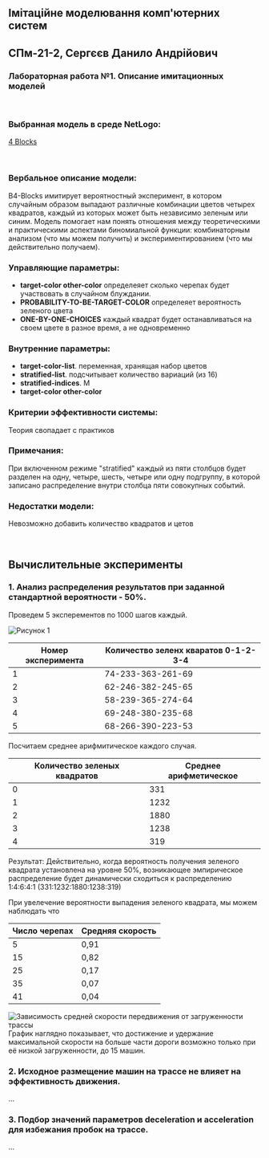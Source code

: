 ## Імітаційне моделювання комп'ютерних систем
## СПм-21-2, **Сергєєв Данило Андрійович**
### Лабораторная работа №**1**. Описание имитационных моделей

<br>

### Выбранная модель в среде NetLogo:
[4 Blocks](http://www.netlogoweb.org/launch#http://www.netlogoweb.org/assets/modelslib/Curricular%20Models/ProbLab/4%20Blocks.nlogo)

<br>

### Вербальное описание модели:
В4-Blocks имитирует вероятностный эксперимент, в котором случайным образом выпадают различные комбинации цветов четырех квадратов, каждый из которых может быть независимо зеленым или синим. Модель помогает нам понять отношения между теоретическими и практическими аспектами биномиальной функции: комбинаторным анализом (что мы можем получить) и экспериментированием (что мы действительно получаем).

### Управляющие параметры:
- **target-color other-color** определеяет сколько черепах будет участвовать в случайном блуждании.
- **PROBABILITY-TO-BE-TARGET-COLOR** определеяет вероятность зеленого цвета
- **ONE-BY-ONE-CHOICES** каждый квадрат будет останавливаться на своем цвете в разное время, а не одновременно

### Внутренние параметры:
- **target-color-list**. переменная, хранящая набор цветов
- **stratified-list**. подсчитывает количество вариаций (из 16)
- **stratified-indices**. М
- **target-color other-color**

### Критерии эффективности системы:
Теория свопадает с практиков

### Примечания:
При включенном режиме "stratified" каждый из пяти столбцов будет разделен на одну, четыре, шесть, четыре или одну подгруппу, в которой записано распределение внутри столбца пяти совокупных событий.


### Недостатки модели:
Невозможно добавить количество квадратов и цетов

<br>

## Вычислительные эксперименты

### 1. Анализ распределения результатов при заданной стандартной вероятности - 50%.

Проведем 5 эксперементов по 1000 шагов каждый.

![Рисунок 1](laba1_1.jpg)

<table>
<thead>
<tr><th>Номер эксперимента</th><th>Количество зеленх кваратов 0-1-2-3-4</th></tr>
</thead>
<tbody>
<tr><td>1</td><td>74-233-363-261-69</td></tr>
<tr><td>2</td><td>62-246-382-245-65</td></tr>
<tr><td>3</td><td>58-239-365-274-64</td></tr>
<tr><td>4</td><td>69-248-380-235-68</td></tr>
<tr><td>5</td><td>68-266-390-223-53</td></tr>
</tbody>
</table>

Посчитаем среднее арифмитическое каждого случая. 

<table>
<thead>
<tr><th>Количество зеленых квадратов </th><th>Среднее арифметическое</th></tr>
</thead>
<tbody>
<tr><td>0</td><td>331</td></tr>
<tr><td>1</td><td>1232</td></tr>
<tr><td>2</td><td>1880</td></tr>
<tr><td>3</td><td>1238</td></tr>
<tr><td>4</td><td>319</td></tr>
</tbody>
</table>

Результат: Действительно, когда вероятность получения зеленого квадрата установлена на уровне 50%, возникающее эмпирическое распределение будет динамически сходиться к распределению 1:4:6:4:1 (331:1232:1880:1238:319)



При увелечение вероятности выпадения зеленого квадрата, мы можем наблюдать что









<table>
<thead>
<tr><th>Число черепах</th><th>Средняя скорость</th></tr>
</thead>
<tbody>
<tr><td>5</td><td>0,91</td></tr>
<tr><td>15</td><td>0,82</td></tr>
<tr><td>25</td><td>0,17</td></tr>
<tr><td>35</td><td>0,07</td></tr>
<tr><td>41</td><td>0,04</td></tr>
</tbody>
</table>

![Зависимость средней скорости передвижения от загруженности трассы](fig1.png)
График наглядно показывает, что достижение и удержание максимальной скорости на больше части дороги возможно только при её низкой загруженности, до 15 машин.

### 2. Исходное размещение машин на трассе не влияет на эффективность движения.
...
### 3. Подбор значений параметров deceleration и acceleration для избежания пробок на трассе.
...

